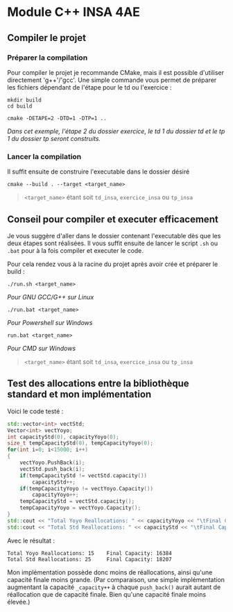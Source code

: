 # Module C++ INSA 4AE

## Compiler le projet

### Préparer la compilation

Pour compiler le projet je recommande CMake, mais il est possible d'utiliser directement 'g++'/'gcc'.
Une simple commande vous permet de préparer les fichiers dépendant de l'étape pour le td ou l'exercice :

```
mkdir build
cd build
```
```
cmake -DETAPE=2 -DTD=1 -DTP=1 ..
```
_Dans cet exemple, l'étape 2 du dossier exercice, le td 1 du dossier td et le tp 1 du dossier tp seront construits._

### Lancer la compilation

Il suffit ensuite de construire l'executable dans le dossier désiré

```
cmake --build . --target <target_name>
```
>`<target_name>` étant soit `td_insa`, `exercice_insa` ou `tp_insa`

## Conseil pour compiler et executer efficacement

Je vous suggère d'aller dans le dossier contenant l'executable dès que les deux étapes sont réalisées. Il vous suffit ensuite de lancer le script `.sh` ou `.bat` pour à la fois compiler et executer le code.

Pour cela rendez vous à la racine du projet après avoir crée et préparer le build :
```
./run.sh <target_name>
```
_Pour GNU GCC/G++ sur Linux_

```
./run.bat <target_name>
```
_Pour Powershell sur Windows_
```
run.bat <target_name>
```
_Pour CMD sur Windows_
>`<target_name>` étant soit `td_insa`, `exercice_insa` ou `tp_insa`

## Test des allocations entre la bibliothèque standard et mon implémentation

Voici le code testé :

```cpp
std::vector<int> vectStd;
Vector<int> vectYoyo;
int capacityStd(0), capacityYoyo(0);
size_t tempCapacityStd(0), tempCapacityYoyo(0);
for(int i=0; i<15000; i++)
{
    vectYoyo.PushBack(i);
    vectStd.push_back(i);
    if(tempCapacityStd != vectStd.capacity())
        capacityStd++;
    if(tempCapacityYoyo != vectYoyo.Capacity())
        capacityYoyo++;
    tempCapacityStd = vectStd.capacity();
    tempCapacityYoyo = vectYoyo.Capacity();
}
std::cout << "Total Yoyo Reallocations: " << capacityYoyo << "\tFinal Capacity: " << tempCapacityYoyo << std::endl;
std::cout << "Total Std Reallocations: " << capacityStd << "\tFinal Capacity: " << tempCapacityStd << std::endl;
```

Avec le résultat :

```
Total Yoyo Reallocations: 15    Final Capacity: 16384
Total Std Reallocations: 25     Final Capacity: 18207
```
Mon implémentation possède donc moins de réallocations, ainsi qu'une capacité finale moins grande. (Par comparaison, une simple implémentation augmentant la capacité `_capacity++` à chaque `push_back()` aurait autant de réallocation que de capacité finale. Bien qu'une capacité finale moins élevée.)